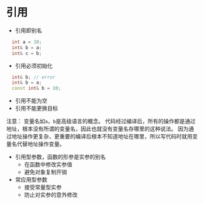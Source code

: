 # 引用

* 引用即别名
```c++
  int a = 10;
  int& b = a;
  int& c = b;
```
* 引用必须初始化
```c++
  int& b; // error
  int& b = a;
  const int& b = 10;
```
* 引用不能为空
* 引用不能更换目标

注意：
变量名如`a`，`b`是高级语言的概念。
代码经过编译后，所有的操作都是通过地址，根本没有所谓的变量名，因此也就没有变量名存哪里的这种说法。
因为通过地址操作更复杂，更重要的编译后根本不知道地址在哪里，所以写代码时就用变量名代替地址操作变量。

* 引用型参数，函数的形参是实参的别名
    * 在函数中修改实参值
    * 避免对象复制开销
* 常应用型参数
    * 接受常量型实参
    * 防止对实参的意外修改